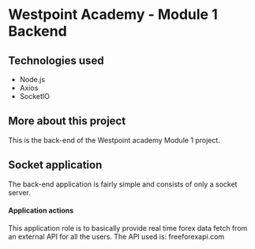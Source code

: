# Westpoint Academy - Module 1 Backend

## Technologies used

-  Node.js
-  Axios
-  SocketIO

## More about this project

This is the back-end of the Westpoint academy Module 1 project.

## Socket application

The back-end application is fairly simple and consists of only a socket server.

#### Application actions

This application role is to basically provide real time forex data fetch from an external API for all the users.
The API used is: freeforexapi.com

